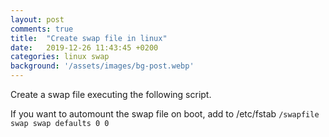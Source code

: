 ```yaml
---
layout: post
comments: true
title:  "Create swap file in linux"
date:   2019-12-26 11:43:45 +0200
categories: linux swap
background: '/assets/images/bg-post.webp'
---
```


Create a swap file executing the following script.

<script src="https://gist.github.com/carlesloriente/db66b16449cfc54b883e347686673878.js"></script>

If you want to automount the swap file on boot, add to /etc/fstab <code>/swapfile swap swap defaults 0 0</code>